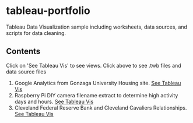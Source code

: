 # tableau-portfolio
Tableau Data Visualization sample including worksheets, data sources, and scripts for data cleaning.
## Contents 
Click on 'See Tableau Vis' to see views.
Click above to see .twb files and data source files 
1) Google Analytics from Gonzaga University Housing site.  [See Tableau Vis](https://public.tableau.com/shared/Y75KNCK6X?:display_count=yes)
2) Raspberry Pi DIY camera filename extract to determine high activity days and hours.  [See Tableau Vis](https://public.tableau.com/views/diy-security-cam-data/DayswHighCameraActivity?:embed=y&:display_count=yes)
3) Cleveland Federal Reserve Bank and Cleveland Cavaliers Relationships.  [See Tableau Vis](https://public.tableau.com/views/SRI_FedCleveland_Data/Dashboard1?:embed=y&:display_count=yes)
